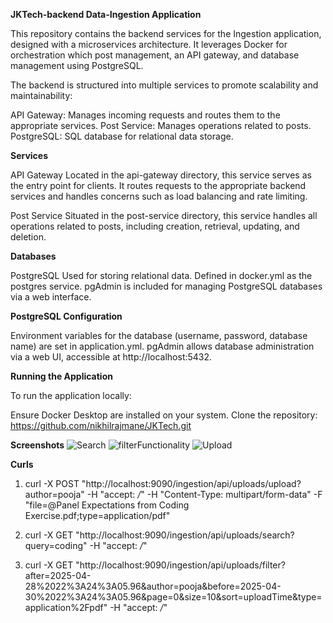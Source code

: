 **JKTech-backend Data-Ingestion Application**

This repository contains the backend services for the Ingestion application, designed with a microservices architecture. It leverages Docker for orchestration which post management, an API gateway, and database management using PostgreSQL.

The backend is structured into multiple services to promote scalability and maintainability:

API Gateway: Manages incoming requests and routes them to the appropriate services.
Post Service: Manages operations related to posts.
PostgreSQL: SQL database for relational data storage.

**Services**

API Gateway
Located in the api-gateway directory, this service serves as the entry point for clients. It routes requests to the appropriate backend services and handles concerns such as load balancing and rate limiting.

Post Service
Situated in the post-service directory, this service handles all operations related to posts, including creation, retrieval, updating, and deletion.

**Databases**

PostgreSQL
Used for storing relational data.
Defined in docker.yml as the postgres service.
pgAdmin is included for managing PostgreSQL databases via a web interface.

**PostgreSQL Configuration**

Environment variables for the database (username, password, database name) are set in application.yml.
pgAdmin allows database administration via a web UI, accessible at http://localhost:5432.


**Running the Application**

To run the application locally:

Ensure Docker Desktop are installed on your system.
Clone the repository:
https://github.com/nikhilrajmane/JKTech.git

**Screenshots**
![Search](https://github.com/user-attachments/assets/559e90a7-2cab-46ed-887c-ada00237c7bf)
![filterFunctionality](https://github.com/user-attachments/assets/fbbc47d1-2b1c-4e41-a453-af10060de74a)
![Upload](https://github.com/user-attachments/assets/06017e2d-dd7b-4d5e-b03e-2c2cd4588474)

**Curls**

1) curl -X POST "http://localhost:9090/ingestion/api/uploads/upload?author=pooja" -H "accept: */*" -H "Content-Type: multipart/form-data" -F "file=@Panel Expectations from Coding Exercise.pdf;type=application/pdf"

2) curl -X GET "http://localhost:9090/ingestion/api/uploads/search?query=coding" -H "accept: */*"

3) curl -X GET "http://localhost:9090/ingestion/api/uploads/filter?after=2025-04-28%2022%3A24%3A05.96&author=pooja&before=2025-04-30%2022%3A24%3A05.96&page=0&size=10&sort=uploadTime&type=application%2Fpdf" -H "accept: */*"



